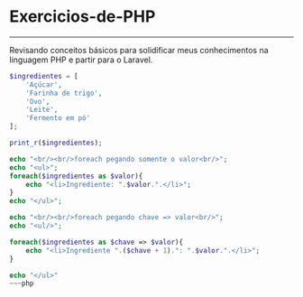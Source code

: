 # Exercicios-de-PHP
----------------------------
Revisando conceitos básicos para solidificar meus conhecimentos na linguagem PHP e partir para o Laravel.

~~~php
$ingredientes = [
    'Açúcar',
    'Farinha de trigo',
    'Ovo',
    'Leite',
    'Fermento em pó'
];

print_r($ingredientes);

echo "<br/><br/>foreach pegando somente o valor<br/>";
echo "<ul>";
foreach($ingredientes as $valor){
    echo "<li>Ingrediente: ".$valor.".</li>";
}
echo "</ul>";

echo "<br/><br/>foreach pegando chave => valor<br/>";
echo "<ul/>";

foreach($ingredientes as $chave => $valor){
    echo "<li>Ingrediente ".($chave + 1).": ".$valor.".</li>";
}

echo "</ul>"
~~~php

